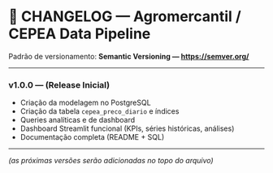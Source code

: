 # 📌 CHANGELOG — Agromercantil / CEPEA Data Pipeline

Padrão de versionamento: **Semantic Versioning — https://semver.org/**

---

### v1.0.0 — (Release Inicial)
- Criação da modelagem no PostgreSQL
- Criação da tabela `cepea_preco_diario` e índices
- Queries analíticas e de dashboard
- Dashboard Streamlit funcional (KPIs, séries históricas, análises)
- Documentação completa (README + SQL)

---

*(as próximas versões serão adicionadas no topo do arquivo)*
